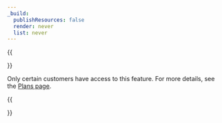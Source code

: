 ```yaml
---
_build:
  publishResources: false
  render: never
  list: never
---
```


{{<Aside type="note">}}

Only certain customers have access to this feature. For more details, see the [Plans page](/cloudflare-for-platforms/cloudflare-for-saas/plans/).

{{</Aside>}}
